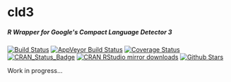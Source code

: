 # cld3

##### *R Wrapper for Google's Compact Language Detector 3*

[![Build Status](https://travis-ci.org/ropensci/cld3.svg?branch=master)](https://travis-ci.org/ropensci/cld3)
[![AppVeyor Build Status](https://ci.appveyor.com/api/projects/status/github/ropensci/cld3?branch=master&svg=true)](https://ci.appveyor.com/project/jeroen/cld3)
[![Coverage Status](https://codecov.io/github/ropensci/cld3/coverage.svg?branch=master)](https://codecov.io/github/ropensci/cld3?branch=master)
[![CRAN_Status_Badge](http://www.r-pkg.org/badges/version/cld3)](https://cran.r-project.org/package=cld3)
[![CRAN RStudio mirror downloads](http://cranlogs.r-pkg.org/badges/cld3)](https://cran.r-project.org/package=cld3)
[![Github Stars](https://img.shields.io/github/stars/ropensci/cld3.svg?style=social&label=Github)](https://github.com/ropensci/cld3)

Work in progress...
